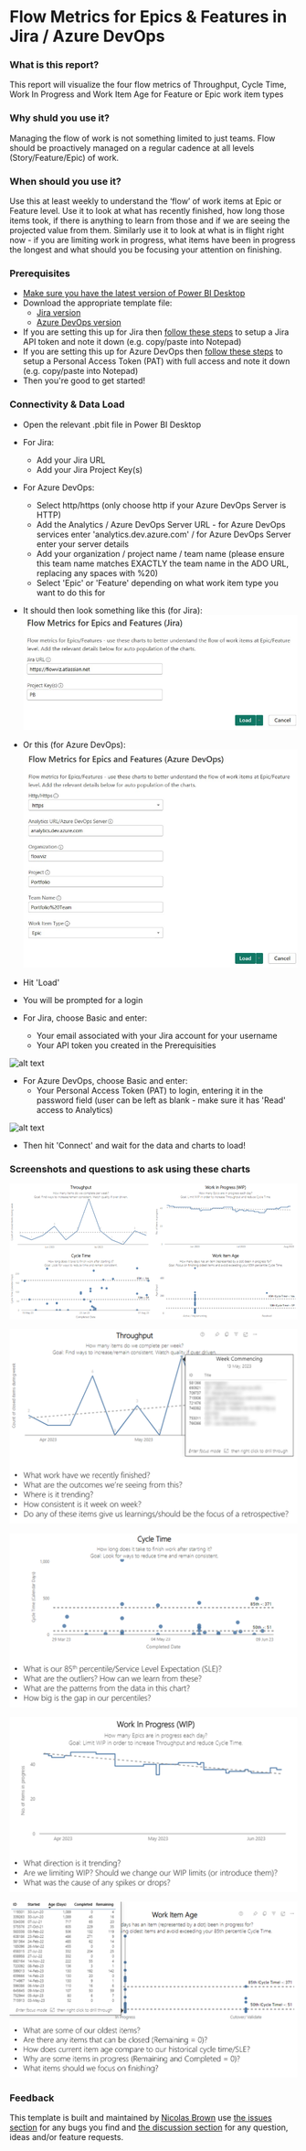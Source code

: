 # Flow Metrics for Epics & Features in Jira / Azure DevOps

### What is this report? 
This report will visualize the four flow metrics of Throughput, Cycle Time, Work In Progress and Work Item Age for Feature or Epic work item types

### Why shuld you use it? 
Managing the flow of work is not something limited to just teams. Flow should be proactively managed on a regular cadence at all levels (Story/Feature/Epic) of work.

### When should you use it?
Use this at least weekly to understand the ‘flow’ of work items at Epic or Feature level. Use it to look at what has recently finished, how long those items took, if there is anything to learn from those and if we are seeing the projected value from them. Similarly use it to look at what is in flight right now - if you are limiting work in progress, what items have been in progress the longest and what should you be focusing your attention on finishing.

### Prerequisites
* [Make sure you have the latest version of Power BI Desktop](https://aka.ms/pbiSingleInstaller)
* Download the appropriate template file:
  - [Jira version](https://github.com/nbrown02/Flow-Metrics-Epics-Features/raw/main/Flow%20Metrics%20for%20Epics%20and%20Features%20(Jira).pbit)
  - [Azure DevOps version](https://github.com/nbrown02/Flow-Metrics-Epics-Features/raw/main/Flow%20Metrics%20for%20Epics%20and%20Features%20(Azure%20DevOps).pbit)
* If you are setting this up for Jira then [follow these steps](https://support.atlassian.com/atlassian-account/docs/manage-api-tokens-for-your-atlassian-account/) to setup a Jira API token and note it down (e.g. copy/paste into Notepad)
* If you are setting this up for Azure DevOps then [follow these steps](https://learn.microsoft.com/en-us/azure/devops/organizations/accounts/use-personal-access-tokens-to-authenticate?view=azure-devops&tabs=Windows#create-a-pat) to setup a Personal Access Token (PAT) with full access and note it down (e.g. copy/paste into Notepad)
* Then you're good to get started!

### Connectivity & Data Load
* Open the relevant .pbit file in Power BI Desktop
* For Jira:
  - Add your Jira URL
  - Add your Jira Project Key(s)
* For Azure DevOps:
  - Select http/https (only choose http if your Azure DevOps Server is HTTP)
  - Add the Analytics / Azure DevOps Server URL - for Azure DevOps services enter 'analytics.dev.azure.com' / for Azure DevOps Server enter your server details
  - Add your organization / project name / team name (please ensure this team name matches EXACTLY the team name in the ADO URL, replacing any spaces with %20)
  - Select 'Epic' or 'Feature' depending on what work item type you want to do this for

* It should then look something like this (for Jira):
![alt text](https://raw.githubusercontent.com/nbrown02/Flow-Metrics-Epics-Features/main/Screenshots/1%20-%20Jira.jpg)

* Or this (for Azure DevOps):
![alt text](https://raw.githubusercontent.com/nbrown02/Flow-Metrics-Epics-Features/main/Screenshots/1%20-%20ADO.jpg)

* Hit 'Load' 
* You will be prompted for a login
* For Jira, choose Basic and enter:
  - Your email associated with your Jira account for your username
  - Your API token you created in the Prerequisities

![alt text](https://raw.githubusercontent.com/nbrown02/FlowViz-Jira/main/Screenshots/Login2.png)

* For Azure DevOps, choose Basic and enter:
  - Your Personal Access Token (PAT) to login, entering it in the password field (user can be left as blank - make sure it has 'Read' access to Analytics)

![alt text](https://docs.microsoft.com/en-us/azure/devops/report/powerbi/media/authentication-7.png?view=azure-devops)

* Then hit 'Connect' and wait for the data and charts to load!

### Screenshots and questions to ask using these charts
![alt text](https://raw.githubusercontent.com/nbrown02/Flow-Metrics-Epics-Features/main/Screenshots/Flow1.png)

![alt text](https://raw.githubusercontent.com/nbrown02/Flow-Metrics-Epics-Features/main/Screenshots/TPGuide.png)

![alt text](https://raw.githubusercontent.com/nbrown02/Flow-Metrics-Epics-Features/main/Screenshots/CTGuide.png)

![alt text](https://raw.githubusercontent.com/nbrown02/Flow-Metrics-Epics-Features/main/Screenshots/WIPGuide.png)

![alt text](https://raw.githubusercontent.com/nbrown02/Flow-Metrics-Epics-Features/main/Screenshots/WIAgeGuide.png)

### Feedback
This template is built and maintained by [Nicolas Brown](https://www.nicolasbrown.co.uk/) use [the issues section](https://github.com/nbrown02/Flow-Metrics-Epics-Features/issues) for any bugs you find and [the discussion section](https://github.com/nbrown02/Flow-Metrics-Epics-Features/discussions) for any question, ideas and/or feature requests.
